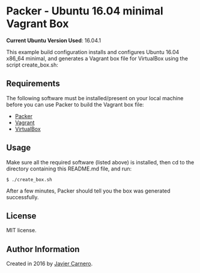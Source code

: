 # Packer - Ubuntu 16.04 minimal Vagrant Box

**Current Ubuntu Version Used**: 16.04.1

This example build configuration installs and configures Ubuntu 16.04 x86_64 minimal, and generates a Vagrant box file for VirtualBox using the script create_box.sh:

## Requirements

The following software must be installed/present on your local machine before you can use Packer to build the Vagrant box file:

  - [Packer](http://www.packer.io/)
  - [Vagrant](http://vagrantup.com/)
  - [VirtualBox](https://www.virtualbox.org/)

## Usage

Make sure all the required software (listed above) is installed, then cd to the directory containing this README.md file, and run:

    $ ./create_box.sh

After a few minutes, Packer should tell you the box was generated successfully.

## License

MIT license.

## Author Information

Created in 2016 by [Javier Carnero](http://www.carnero.net/).
